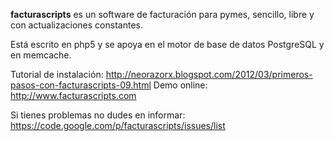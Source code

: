 __facturascripts__ es un software de facturación para pymes,
sencillo, libre y con actualizaciones constantes.

Está escrito en php5 y se apoya en el motor de base de datos
PostgreSQL y en memcache.

Tutorial de instalación: http://neorazorx.blogspot.com/2012/03/primeros-pasos-con-facturascripts-09.html
Demo online: http://www.facturascripts.com

Si tienes problemas no dudes en informar:
https://code.google.com/p/facturascripts/issues/list
